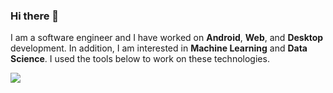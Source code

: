 ### Hi there 👋
I am a software engineer and I have worked on **Android**, **Web**, and **Desktop** development. 
In addition, I am interested in **Machine Learning** and **Data Science**.
I used the tools below to work on these technologies.

![](https://github.com/shkhaider2015/shkhaider2015/blob/main/asset/android.png=100px)
